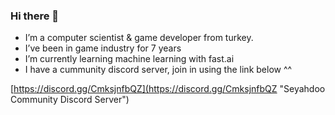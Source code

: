 ### Hi there 👋

- I’m a computer scientist & game developer from turkey.
- I’ve been in game industry for 7 years
- I’m currently learning machine learning with fast.ai
- I have a cummunity discord server, join in using the link below ^^

[https://discord.gg/CmksjnfbQZ](https://discord.gg/CmksjnfbQZ "Seyahdoo Community Discord Server")

<!--
**seyahdoo/seyahdoo** is a ✨ _special_ ✨ repository because its `README.md` (this file) appears on your GitHub profile.

Here are some ideas to get you started:

- 🔭 I’m currently working on ...
- 🌱 I’m currently learning machine learning with fast.ai
- 👯 I’m looking to collaborate on ...
- 🤔 I’m looking for help with ...
- 💬 Ask me about 
- 📫 How to reach me: ...
- 😄 Pronouns: ...
- ⚡ Fun fact: ...
-->
